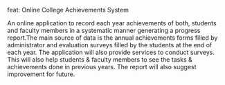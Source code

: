 feat: Online College Achievements System

An online application to record each year achievements of both, students and faculty members in a systematic manner generating a progress report.The main source of data is the annual achievements forms filled by administrator and evaluation surveys filled by the students at the end of each year. The application will also provide services to conduct surveys. This will also help students & faculty members to see the tasks & achievements done in previous years. The report will also suggest improvement for future.
